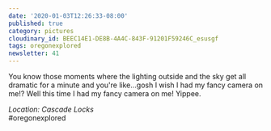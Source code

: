 ```yaml
---
date: '2020-01-03T12:26:33-08:00'
published: true
category: pictures
cloudinary_id: BEEC14E1-DE8B-4A4C-843F-91201F59246C_esusgf
tags: oregonexplored
newsletter: 41
---
```


You know those moments where the lighting outside and the sky get all dramatic for a minute and you're like…gosh I wish I had my fancy camera on me!? Well this time I had my fancy camera on me! Yippee.

*Location: Cascade Locks*  
#oregonexplored